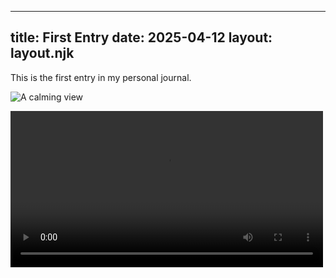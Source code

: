
---
title: First Entry
date: 2025-04-12
layout: layout.njk
---

This is the first entry in my personal journal.

![A calming view](../assets/sample.jpg)

<video controls width="500">
  <source src="../assets/sample.mp4" type="video/mp4">
  Your browser does not support the video tag.
</video>
